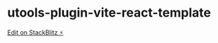 # utools-plugin-vite-react-template

[Edit on StackBlitz ⚡️](https://stackblitz.com/edit/utools-plugin-vite-react-template)